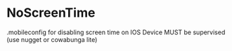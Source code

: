 # NoScreenTime
.mobileconfig for disabling screen time on IOS
Device MUST be supervised (use nugget or cowabunga lite)
